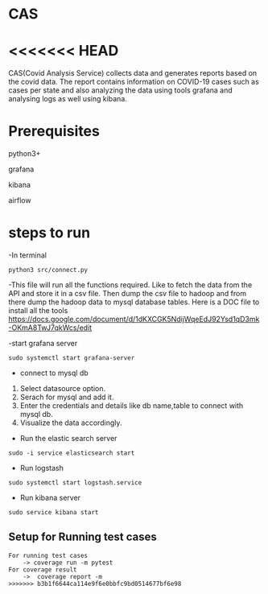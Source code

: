 # CAS
<<<<<<< HEAD
=======
CAS(Covid Analysis Service) collects data and generates reports based on the covid data. The report contains information on COVID-19 cases such as cases per state and also analyzing the data using tools grafana and analysing logs as well using kibana.

# Prerequisites

python3+

grafana

kibana

airflow

# steps to run

-In terminal
```
python3 src/connect.py
```
-This file will run all the functions required. Like to fetch the data from the API and store it in a csv file. Then dump the csv file to hadoop and from there dump the hadoop data to mysql database tables.
Here is a DOC file to install all the tools 
https://docs.google.com/document/d/1dKXCGK5NdijWqeEdJ92Ysd1qD3mk-OKmA8TwJ7qkWcs/edit

-start grafana server
```
sudo systemctl start grafana-server
```
- connect to mysql db
1. Select datasource option.
2. Serach for mysql and add it.
3. Enter the credentials and details like db name,table to connect with mysql db.
4. Visualize the data accordingly.

- Run the elastic search server 
```
sudo -i service elasticsearch start
```

- Run logstash 
```
sudo systemctl start logstash.service
```
- Run kibana server
```
sudo service kibana start
```
Setup for Running test cases
---
```
For running test cases
    -> coverage run -m pytest
For coverage result
    ->  coverage report -m 
>>>>>>> b3b1f6644ca114e9f6e0bbfc9bd0514677bf6e98



